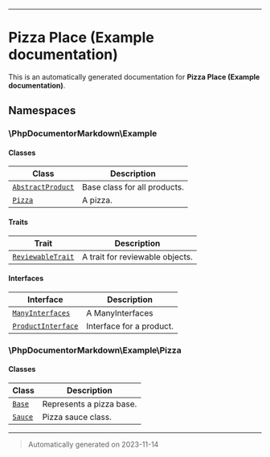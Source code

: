 
***

# Pizza Place (Example documentation)



This is an automatically generated documentation for **Pizza Place (Example documentation)**.


## Namespaces


### \PhpDocumentorMarkdown\Example

#### Classes

| Class | Description |
|-------|-------------|
| [`AbstractProduct`](./classes/PhpDocumentorMarkdown/Example/AbstractProduct.md) | Base class for all products.|
| [`Pizza`](./classes/PhpDocumentorMarkdown/Example/Pizza.md) | A pizza.|


#### Traits

| Trait | Description |
|-------|-------------|
| [`ReviewableTrait`](./classes/PhpDocumentorMarkdown/Example/ReviewableTrait.md) | A trait for reviewable objects.|



#### Interfaces

| Interface | Description |
|-----------|-------------|
| [`ManyInterfaces`](./classes/PhpDocumentorMarkdown/Example/ManyInterfaces.md) | A ManyInterfaces|
| [`ProductInterface`](./classes/PhpDocumentorMarkdown/Example/ProductInterface.md) | Interface for a product.|



### \PhpDocumentorMarkdown\Example\Pizza

#### Classes

| Class | Description |
|-------|-------------|
| [`Base`](./classes/PhpDocumentorMarkdown/Example/Pizza/Base.md) | Represents a pizza base.|
| [`Sauce`](./classes/PhpDocumentorMarkdown/Example/Pizza/Sauce.md) | Pizza sauce class.|




***
> Automatically generated on 2023-11-14
